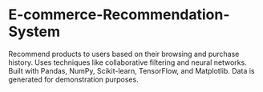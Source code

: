 # E-commerce-Recommendation-System
Recommend products to users based on their browsing and purchase history. Uses techniques like collaborative filtering and neural networks. Built with Pandas, NumPy, Scikit-learn, TensorFlow, and Matplotlib. Data is generated for demonstration purposes.
